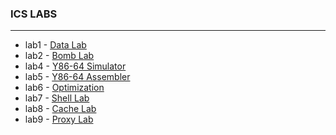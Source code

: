 ### ICS LABS
-----
- lab1 - [Data Lab](./lab1)
- lab2 - [Bomb Lab](./lab2)
- lab4 - [Y86-64 Simulator](./lab4)
- lab5 - [Y86-64 Assembler](./lab5)
- lab6 - [Optimization](./lab6)
- lab7 - [Shell Lab](./lab7)
- lab8 - [Cache Lab](./lab8)
- lab9 - [Proxy Lab](./lab9)